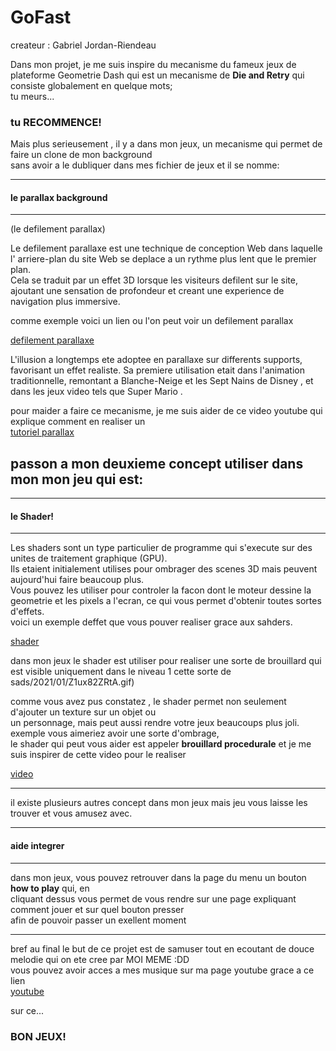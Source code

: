 # GoFast

createur : Gabriel Jordan-Riendeau

Dans mon projet, je me suis inspire du mecanisme du fameux jeux de plateforme Geometrie Dash qui est un mecanisme de **Die and Retry** qui consiste globalement en quelque mots;  
tu meurs...

### tu RECOMMENCE!

Mais plus serieusement , il y a dans mon jeux, un mecanisme qui permet de faire un clone de mon background  
sans avoir a le dubliquer dans mes fichier de jeux et il se nomme:

---

#### le parallax background

---

(le defilement parallax)

Le defilement parallaxe est une technique de conception Web dans laquelle  
 l' arriere-plan du site Web se deplace a un rythme plus lent que le premier plan.  
 Cela se traduit par un effet 3D lorsque les visiteurs defilent sur le site,  
 ajoutant une sensation de profondeur et creant une experience de navigation plus immersive.

comme exemple voici un lien ou l'on peut voir un defilement parallax

[defilement parallaxe](https://images.squarespace-cdn.com/content/v1/551a19f8e4b0e8322a93850a/1574024073167-PRLTM8P9IEOI4Q6EZQYO/Desert.gif)

L'illusion a longtemps ete adoptee en parallaxe sur differents supports, favorisant un effet realiste. Sa premiere utilisation etait dans l'animation traditionnelle, remontant a Blanche-Neige et les Sept Nains de Disney , et dans les jeux video tels que Super Mario .

pour maider a faire ce mecanisme, je me suis aider de ce video youtube qui explique comment en realiser un  
[tutoriel parallax](https://www.youtube.com/watch?v=f8z4x6R7OSM)

## passon a mon deuxieme concept utiliser dans mon mon jeu qui est:

---

#### le Shader!

---

Les shaders sont un type particulier de programme qui s'execute sur des unites de traitement graphique (GPU).  
 Ils etaient initialement utilises pour ombrager des scenes 3D mais peuvent aujourd'hui faire beaucoup plus.  
 Vous pouvez les utiliser pour controler la facon dont le moteur dessine la geometrie et les pixels a l'ecran, ce qui vous permet d'obtenir toutes sortes d'effets.  
voici un exemple deffet que vous pouver realiser grace aux sahders.

[shader](https://godotshaders.com/wp-content/uploaire)

dans mon jeux le shader est utiliser pour realiser une sorte de brouillard qui est visible uniquement dans le niveau 1
cette sorte de sads/2021/01/Z1ux82ZRtA.gif)

comme vous avez pus constatez , le shader permet non seulement d'ajouter un texture sur un objet ou  
un personnage, mais peut aussi rendre votre jeux beaucoups plus joli. exemple vous aimeriez avoir une sorte d'ombrage,  
le shader qui peut vous aider est appeler **brouillard procedurale** et je me suis inspirer de cette video pour le realiser

[video](https://www.youtube.com/watch?v=QEaTsz_0o44)

---

il existe plusieurs autres concept dans mon jeux mais jeu vous laisse les trouver et vous amusez avec.

---

#### aide integrer

---

dans mon jeux, vous pouvez retrouver dans la page du menu un bouton **how to play** qui, en  
cliquant dessus vous permet de vous rendre sur une page expliquant comment jouer et sur quel bouton presser  
afin de pouvoir passer un exellent moment

---

bref au final le but de ce projet est de samuser tout en ecoutant de douce melodie qui on ete cree par MOI MEME :DD  
vous pouvez avoir acces a mes musique sur ma page youtube grace a ce lien  
[youtube](https://www.youtube.com/playlist?list=PLz8gkMFINKnlYDet8ZrGk-yhVnvZ8GGOW)

sur ce...

### BON JEUX!
